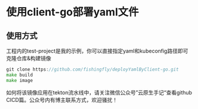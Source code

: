 # 使用client-go部署yaml文件
## 使用方式
工程内的test-project是我的示例，你可以直接指定yaml和kubeconfig路径即可
克隆仓库&构建镜像
```go
git clone https://github.com/fishingfly/deployYamlByClient-go.git
make build
make image
```
如何将该镜像应用在tekton流水线中，请关注微信公众号”云原生手记“查看github CICD篇。公众号内有博主联系方式，欢迎骚扰！